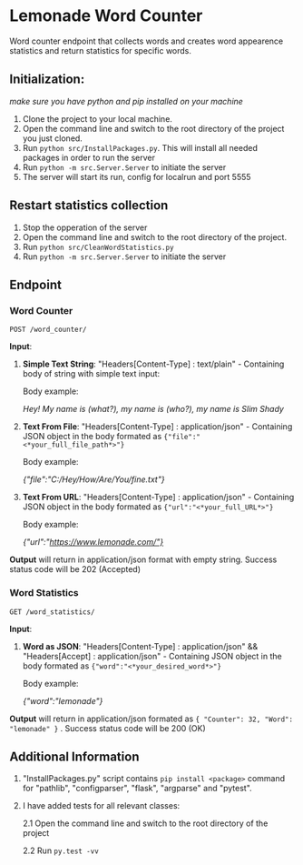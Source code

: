 # Lemonade Word Counter
Word counter endpoint that collects words and creates word appearence statistics and return statistics for specific words. 

## Initialization:
*make sure you have python and pip installed on your machine*
1. Clone the project to your local machine.
2. Open the command line and switch to the root directory of the project you just cloned.
3. Run  ```python src/InstallPackages.py```. This will install all needed packages in order to run the server
4. Run  ```python -m src.Server.Server``` to initiate the server
5. The server will start its run, config for localrun and port 5555

## Restart statistics collection
1. Stop the opperation of the server
2. Open the command line and switch to the root directory of the project.
3. Run ``` python src/CleanWordStatistics.py ```
4. Run  ```python -m src.Server.Server``` to initiate the server 

## Endpoint
### Word Counter

```POST /word_counter/```

**Input**:  
1.  **Simple Text String**: "Headers[Content-Type] : text/plain" - Containing body of string with simple text input:

    Body example:
    
    *Hey! My name is (what?), my name is (who?), my name is Slim Shady*

2.  **Text From File**: "Headers[Content-Type] : application/json" - Containing JSON object in the body formated as ```{"file":"<*your_full_file_path*>"}```

    Body example:
    
    *{"file":"C:/Hey/How/Are/You/fine.txt"}*

3.  **Text From URL**: "Headers[Content-Type] : application/json" - Containing JSON object in the body formated as ```{"url":"<*your_full_URL*>"}```

    Body example:
    
    *{"url":"https://www.lemonade.com/"}*

**Output**
 will return in application/json format with empty string. Success status code will be 202 (Accepted)

### Word Statistics

```GET /word_statistics/```

**Input**:  

1.  **Word as JSON**: "Headers[Content-Type] : application/json" && "Headers[Accept] : application/json"  - Containing JSON object in the body formated as ```{"word":"<*your_desired_word*>"}```

    Body example:
    
    *{"word":"lemonade"}*

**Output**
 will return in application/json formated as  ```{
    "Counter": 32,
    "Word": "lemonade"
}```
. Success status code will be 200 (OK)

## Additional Information
1. "InstallPackages.py" script contains ```pip install <package>``` command for "pathlib", "configparser", "flask", "argparse" and "pytest". 
2. I have added tests for all relevant classes:

      2.1 Open the command line and switch to the root directory of the project
   
      2.2 Run ```py.test -vv```



